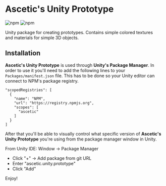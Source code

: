 # Ascetic's Unity Prototype

![npm](https://img.shields.io/npm/v/ascetic.unity.prototype?style=for-the-badge)
![npm](https://img.shields.io/npm/dw/ascetic.unity.prototype?style=for-the-badge)

Unity package for creating prototypes. Contains simple colored textures and materials for simple 3D objects.

## Installation

**Ascetic's Unity Prototype** is used through **Unity's Package Manager**. In order to use it you'll need to add the following lines to your `Packages/manifest.json` file. This has to be done so your Unity editor can connect to NPM's package registry.

```
"scopedRegistries": [
  {
    "name": "NPM",
    "url": "https://registry.npmjs.org",
    "scopes": [
      "ascetic"
    ]
  }
]
```

After that you'll be able to visually control what specific version of **Ascetic's Unity Prototype** you're using from the package manager window in Unity.

From Unity IDE: Window -> Package Manager
* Click "+" -> Add package from git URL
* Enter "ascetic.unity.prototype"
* Click "Add"

Enjoy!
